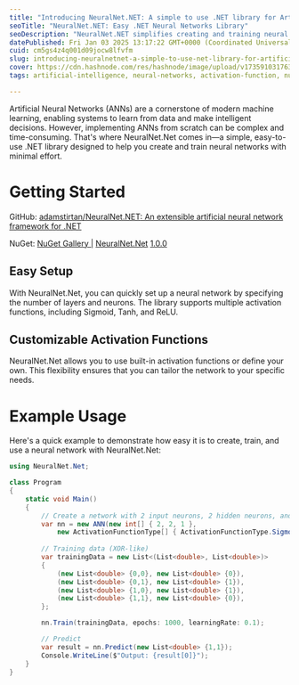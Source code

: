 ```yaml
---
title: "Introducing NeuralNet.NET: A simple to use .NET library for Artificial Neural Networks"
seoTitle: "NeuralNet.NET: Easy .NET Neural Networks Library"
seoDescription: "NeuralNet.NET simplifies creating and training neural networks with .NET, featuring easy setup and customizable activation functions"
datePublished: Fri Jan 03 2025 13:17:22 GMT+0000 (Coordinated Universal Time)
cuid: cm5gs4z4q001d09jocw8lfvfm
slug: introducing-neuralnetnet-a-simple-to-use-net-library-for-artificial-neural-networks
cover: https://cdn.hashnode.com/res/hashnode/image/upload/v1735910317639/c6273a46-96fa-43c3-b07a-2a570b46f0dc.jpeg
tags: artificial-intelligence, neural-networks, activation-function, nuget, ann, artificial-neural-network

---
```


Artificial Neural Networks (ANNs) are a cornerstone of modern machine learning, enabling systems to learn from data and make intelligent decisions. However, implementing ANNs from scratch can be complex and time-consuming. That's where NeuralNet.Net comes in—a simple, easy-to-use .NET library designed to help you create and train neural networks with minimal effort.

# Getting Started

GitHub: [adamstirtan/](https://github.com/adamstirtan/NeuralNet.NET)[NeuralNet.NET](http://NeuralNet.NET)[: An extensible artificial neural network framework for .NET](https://github.com/adamstirtan/NeuralNet.NET)

NuGet: [NuGet Gallery |](https://www.nuget.org/packages/NeuralNet.Net/) [NeuralNet.Net](http://NeuralNet.Net) [1.0.0](https://www.nuget.org/packages/NeuralNet.Net/)

## Easy Setup

With NeuralNet.Net, you can quickly set up a neural network by specifying the number of layers and neurons. The library supports multiple activation functions, including Sigmoid, Tanh, and ReLU.

## Customizable Activation Functions

NeuralNet.Net allows you to use built-in activation functions or define your own. This flexibility ensures that you can tailor the network to your specific needs.

# Example Usage

Here's a quick example to demonstrate how easy it is to create, train, and use a neural network with NeuralNet.Net:

```csharp
using NeuralNet.Net;

class Program
{
    static void Main()
    {
        // Create a network with 2 input neurons, 2 hidden neurons, and 1 output neuron
        var nn = new ANN(new int[] { 2, 2, 1 }, 
            new ActivationFunctionType[] { ActivationFunctionType.Sigmoid, ActivationFunctionType.Sigmoid });
        
        // Training data (XOR-like)
        var trainingData = new List<(List<double>, List<double>)>
        {
            (new List<double> {0,0}, new List<double> {0}),
            (new List<double> {0,1}, new List<double> {1}),
            (new List<double> {1,0}, new List<double> {1}),
            (new List<double> {1,1}, new List<double> {0}),
        };

        nn.Train(trainingData, epochs: 1000, learningRate: 0.1);

        // Predict
        var result = nn.Predict(new List<double> {1,1});
        Console.WriteLine($"Output: {result[0]}");
    }
}
```